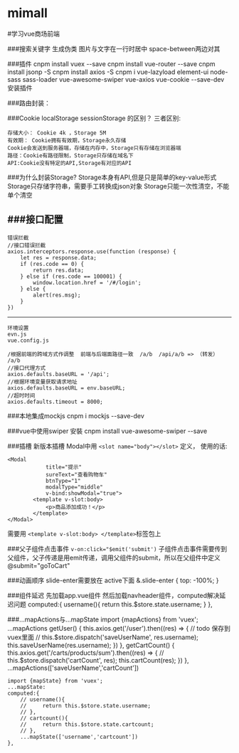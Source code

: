 # mimall
#学习vue商场前端

###搜索关键字
生成伪类
图片与文字在一行时居中
space-between两边对其


###插件
    cnpm install vuex --save
    cnpm install vue-router --save
    cnpm install jsonp -S
    cnpm install axios -S
    cnpm i vue-lazyload element-ui node-sass sass-loader vue-awesome-swiper vue-axios vue-cookie --save-dev  安装插件

###路由封装：
 
###Cookie localStorage sessionStorage 的区别？
 三者区别:
  
    存储大小： Cookie 4k ，Storage 5M
    有效期： Cookie拥有有效期，Storage永久存储
    Cookie会发送到服务器端，存储在内存中，Storage只有存储在浏览器端
    路径：Cookie有路径限制，Storage只存储在域名下
    API:Cookie没有特定的API,Storage有对应的API

###为什么封装Storage?
    Storage本身有API,但是只是简单的key-value形式
    Storage只存储字符串，需要手工转换成json对象
    Storage只能一次性清空，不能单个清空

###接口配置
------
    错误拦截
    //接口错误拦截
    axios.interceptors.response.use(function (response) {
        let res = response.data;
        if (res.code == 0) {
            return res.data;
        } else if (res.code == 100001) {
            window.location.href = '/#/login';
        } else {
            alert(res.msg);
        }
    })
------
    环境设置
    evn.js 
    vue.config.js
    
    /根据前端的跨域方式作调整  前端与后端面路径一致  /a/b  /api/a/b => （转发） /a/b
    //接口代理方式
    axios.defaults.baseURL = '/api';
    //根据环境变量获取请求地址
    axios.defaults.baseURL = env.baseURL;
    //超时时间
    axios.defaults.timeout = 8000;

###本地集成mockjs
    cnpm i mockjs --save-dev

###vue中使用swiper
    安裝 cnpm install vue-awesome-swiper --save

###插槽
新版本插槽 
Modal中用 ```<slot name="body"></slot>``` 定义，
使用的话:
```
<Modal
            title="提示"
            sureText="查看购物车"
            btnType="1"
            modalType="middle"
            v-bind:showModal="true">
        <template v-slot:body>
            <p>商品添加成功！</p>
        </template>
</Modal>
```
 需要用 ```<template v-slot:body> </template>```标签包上
 
 ###父子组件点击事件
 ```v-on:click="$emit('submit')```
 子组件点击事件需要传到父组件，父子传递是用emit传递，调用父组件的submit，所以在父组件中定义 @submit="goToCart"
 
 ###动画顺序
    slide-enter需要放在 active下面
    &.slide-enter {
        top: -100%;
    }
    
###组件延迟
    先加载app.vue组件 然后加载navheader组件，computed解决延迟问题
     computed:{
                username(){
                    return this.$store.state.username;
                }
            },

###...mapActions与...mapState
	import {mapActions} from 'vuex';
	...mapActions
	getUser() {
	    this.axios.get('/user').then((res) => {
	        // todo  保存到vuex里面
	        // this.$store.dispatch('saveUserName', res.username);
			this.saveUserName(res.username);
	    })
	},
	getCartCount() {
	    this.axios.get('/carts/products/sum').then((res) => {
	        // this.$store.dispatch('cartCount', res);
			this.cartCount(res);
	    })
	},
	...mapActions(['saveUserName','cartCount'])
	
	import {mapState} from 'vuex';
	...mapState:
	computed:{
	    // username(){
	    //     return this.$store.state.username;
	    // },
	    // cartcount(){
	    //     return this.$store.state.cartcount;
	    // },
	    ...mapState(['username','cartcount'])
	},
